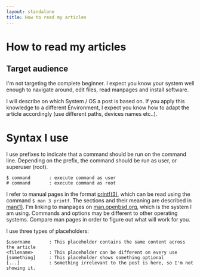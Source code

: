 ```yaml
---
layout: standalone
title: How to read my articles
---
```


# How to read my articles

## Target audience

I'm not targeting the complete beginner.  I expect you know your system well enough to navigate around, edit files, read manpages and install software.

I will describe on which System / OS a post is based on. If you apply this knowledge to a different Environment, I expect you know how to adapt the article accordingly (use different paths, devices names etc..).

# Syntax I use

I use prefixes to indicate that a command should be run on the command line. Depending on the prefix, the command should be run as user, or superuser (root).
```
$ command       : execute command as user
# command       : execute command as root
```

I refer to manual pages in the format [printf(3)](https://man.openbsd.org/printf.3), which can be read using the command `$ man 3 printf`. The sections and their meaning are described in [man(1)](https://man.openbsd.org/man.1). I'm linking to manpages on [man.openbsd.org](https://man.openbsd.org), which is the system I am using. Commands and options may be different to other operating systems. Compare man pages in order to figure out what will work for you.

I use three types of placeholders:
```
$username       : This placeholder contains the same content across the article
<filename>      : This placeholder can be different on every use
[something]     : This placeholder shows something optional
[...]           : Something irrelevant to the post is here, so I'm not showing it.
```


